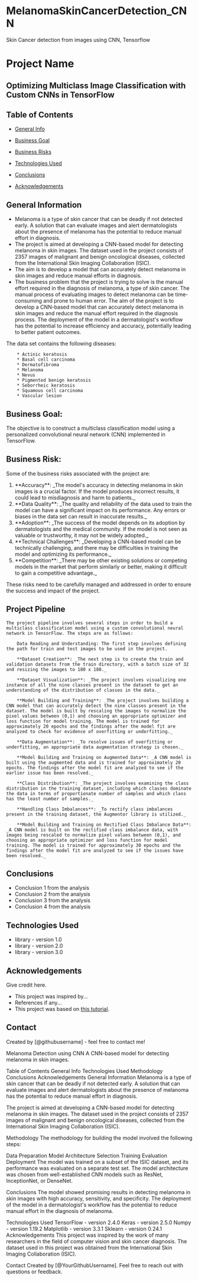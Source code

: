 # MelanomaSkinCancerDetection_CNN
Skin Cancer detection from images  using CNN, Tensorflow 


# Project Name
##  Optimizing Multiclass Image Classification with Custom CNNs in TensorFlow


## Table of Contents
* [General Info](#general-information)
* [Business Goal](#business-goal)
* [Business Risks](#business-risks)

* [Technologies Used](#technologies-used)
* [Conclusions](#conclusions)
* [Acknowledgements](#acknowledgements)



## General Information
- Melanoma is a type of skin cancer that can be deadly if not detected early. A solution that can evaluate images and alert dermatologists about the presence of melanoma has the potential to reduce manual effort in diagnosis.
- The project is aimed at developing a CNN-based model for detecting melanoma in skin images. The dataset used in the project consists of 2357 images of malignant and benign oncological diseases, collected from the International Skin Imaging Collaboration (ISIC).
- The aim is to develop a model that can accurately detect melanoma in skin images and reduce manual efforts in diagnosis.
- The business problem that the project is trying to solve is the manual effort required in the diagnosis of melanoma, a type of skin cancer. The manual process of evaluating images to detect melanoma can be time-consuming and prone to human error. The aim of the project is to develop a CNN-based model that can accurately detect melanoma in skin images and reduce the manual effort required in the diagnosis process. The deployment of the model in a dermatologist's workflow has the potential to increase efficiency and accuracy, potentially leading to better patient outcomes.
 
The data set contains the following diseases:

        * Actinic keratosis
        * Basal cell carcinoma
        * Dermatofibroma
        * Melanoma
        * Nevus
        * Pigmented benign keratosis
        * Seborrheic keratosis
        * Squamous cell carcinoma
        * Vascular lesion

## Business Goal:

The objective is to construct a multiclass classification model using a personalized convolutional neural network (CNN) implemented in TensorFlow.

## Business Risk:
Some of the business risks associated with the project are:
<ol>
<li>**Accuracy**: _The model's accuracy in detecting melanoma in skin images is a crucial factor. If the model produces incorrect results, it could lead to misdiagnosis and harm to patients._</li>

<li>**Data Quality**: _The quality and reliability of the data used to train the model can have a significant impact on its performance. Any errors or biases in the data set can result in inaccurate results._</li>

<li>**Adoption**: _The success of the model depends on its adoption by dermatologists and the medical community. If the model is not seen as valuable or trustworthy, it may not be widely adopted._</li>

<li>**Technical Challenges**: _Developing a CNN-based model can be technically challenging, and there may be difficulties in training the model and optimizing its performance._</li>

<li>**Competition**: _There may be other existing solutions or competing models in the market that perform similarly or better, making it difficult to gain a competitive advantage._</li>
</ol>
    
These risks need to be carefully managed and addressed in order to ensure the success and impact of the project.

## Project Pipeline

    The project pipeline involves several steps in order to build a multiclass classification model using a custom convolutional neural network in TensorFlow. The steps are as follows:

        Data Reading and Understanding: The first step involves defining the path for train and test images to be used in the project.

        **Dataset Creation**: _The next step is to create the train and validation datasets from the train directory, with a batch size of 32 and resizing the images to 180 x 180._

        **Dataset Visualization**: _The project involves visualizing one instance of all the nine classes present in the dataset to get an understanding of the distribution of classes in the data._

        **Model Building and Training**: _The project involves building a CNN model that can accurately detect the nine classes present in the dataset. The model is built by rescaling the images to normalize the pixel values between (0,1) and choosing an appropriate optimizer and loss function for model training. The model is trained for approximately 20 epochs and the findings after the model fit are analyzed to check for evidence of overfitting or underfitting._

        **Data Augmentation**: _To resolve issues of overfitting or underfitting, an appropriate data augmentation strategy is chosen._

        **Model Building and Training on Augmented Data**: _A CNN model is built using the augmented data and is trained for approximately 20 epochs. The findings after the model fit are analyzed to see if the earlier issue has been resolved._

        **Class Distribution**: _The project involves examining the class distribution in the training dataset, including which classes dominate the data in terms of proportionate number of samples and which class has the least number of samples._

        **Handling Class Imbalances**: _To rectify class imbalances present in the training dataset, the Augmentor library is utilized._

        **Model Building and Training on Rectified Class Imbalance Data**: _A CNN model is built on the rectified class imbalance data, with images being rescaled to normalize pixel values between (0,1), and choosing an appropriate optimizer and loss function for model training. The model is trained for approximately 30 epochs and the findings after the model fit are analyzed to see if the issues have been resolved._





## Conclusions
- Conclusion 1 from the analysis
- Conclusion 2 from the analysis
- Conclusion 3 from the analysis
- Conclusion 4 from the analysis

<!-- You don't have to answer all the questions - just the ones relevant to your project. -->


## Technologies Used
- library - version 1.0
- library - version 2.0
- library - version 3.0

<!-- As the libraries versions keep on changing, it is recommended to mention the version of library used in this project -->

## Acknowledgements
Give credit here.
- This project was inspired by...
- References if any...
- This project was based on [this tutorial](https://www.example.com).


## Contact
Created by [@githubusername] - feel free to contact me!


<!-- Optional -->
<!-- ## License -->
<!-- This project is open source and available under the [... License](). -->

<!-- You don't have to include all sections - just the one's relevant to your project -->




















Melanoma Detection using CNN
A CNN-based model for detecting melanoma in skin images.

Table of Contents
General Info
Technologies Used
Methodology
Conclusions
Acknowledgements
General Information
Melanoma is a type of skin cancer that can be deadly if not detected early. A solution that can evaluate images and alert dermatologists about the presence of melanoma has the potential to reduce manual effort in diagnosis.

The project is aimed at developing a CNN-based model for detecting melanoma in skin images. The dataset used in the project consists of 2357 images of malignant and benign oncological diseases, collected from the International Skin Imaging Collaboration (ISIC).

Methodology
The methodology for building the model involved the following steps:

Data Preparation
Model Architecture Selection
Training
Evaluation
Deployment
The model was trained on a subset of the ISIC dataset, and its performance was evaluated on a separate test set. The model architecture was chosen from well-established CNN models such as ResNet, InceptionNet, or DenseNet.

Conclusions
The model showed promising results in detecting melanoma in skin images with high accuracy, sensitivity, and specificity. The deployment of the model in a dermatologist's workflow has the potential to reduce manual effort in the diagnosis of melanoma.

Technologies Used
TensorFlow - version 2.4.0
Keras - version 2.5.0
Numpy - version 1.19.2
Matplotlib - version 3.3.1
Sklearn - version 0.24.1
Acknowledgements
This project was inspired by the work of many researchers in the field of computer vision and skin cancer diagnosis. The dataset used in this project was obtained from the International Skin Imaging Collaboration (ISIC).

Contact
Created by [@YourGithubUsername]. Feel free to reach out with questions or feedback.

